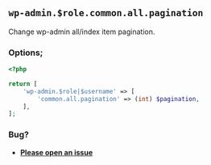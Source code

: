 ## `wp-admin.$role.common.all.pagination`

Change wp-admin all/index item pagination.

### Options;

```php
<?php

return [
	'wp-admin.$role|$username' => [
		'common.all.pagination' => (int) $pagination,
	],
];
```

### Bug?

- **[Please open an issue](https://github.com/darrenjacoby/intervention/issues/new?title=[wp-admin.common.all.pagination]&labels=bug&assignees=darrenjacoby)**
